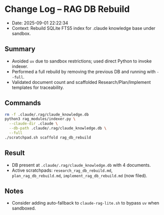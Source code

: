 # Change Log – RAG DB Rebuild

- Date: 2025-09-01 22:22:34
- Context: Rebuild SQLite FTS5 index for .claude knowledge base under sandbox.

## Summary
- Avoided `uv` due to sandbox restrictions; used direct Python to invoke indexer.
- Performed a full rebuild by removing the previous DB and running with `--full`.
- Validated document count and scaffolded Research/Plan/Implement templates for traceability.

## Commands
```bash
rm -f .claude/.rag/claude_knowledge.db
python3 rag_modules/indexer.py \
  --claude-dir .claude \
  --db-path .claude/.rag/claude_knowledge.db \
  --full
./scratchpad.sh scaffold rag_db_rebuild
```

## Result
- DB present at `.claude/.rag/claude_knowledge.db` with 4 documents.
- Active scratchpads: `research_rag_db_rebuild.md`, `plan_rag_db_rebuild.md`, `implement_rag_db_rebuild.md` (now filed).

## Notes
- Consider adding auto-fallback to `claude-rag-lite.sh` to bypass `uv` when sandboxed.
